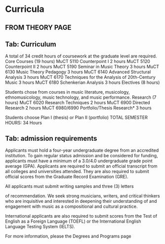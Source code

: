 # Curricula

## FROM THEORY PAGE
## Tab: Curriculum

A total of 34 credit hours of coursework at the graduate level are required.
Core Courses (19 hours)
MuCT 5110 Counterpoint I  	2 hours
MuCT 5120 Counterpoint II  	2 hours
MuCT 5190 Seminar in Music Theory  	3 hours
MuCT 6130 Music Theory Pedagogy  	3 hours
MuCT 6140 Advanced Structural Analysis  	3 hours
MuCT 6170 Techniques for the Analysis of 20th-Century Music  	3 hours
MuCT 6180 Schenkerian Analysis  	3 hours
Electives (8 hours)

Students chose from courses in music literature, musicology, ethnomusicology, music technology, and music performance.
Research (7 hours)
MuCT 6020 Research Techniques  	2 hours
MuCT 6900 Directed Research  	2 hours
MuCT 6980/6990 Portfolio/Thesis Research*  	3 hours

Students choose Plan I (thesis) or Plan II (portfolio)
TOTAL SEMESTER HOURS: 34 Hours

## Tab: admission requirements

Applicants must hold a four-year undergraduate degree from an accredited institution. To gain regular status admission and be considered for funding, applicants must have a minimum of a 3.0/4.0 undergraduate grade point average (GPA). Applicants are required to submit an official transcript from all colleges and universities attended. They are also required to submit official scores from the Graduate Record Examination (GRE).

All applicants must submit writing samples and three (3) letters

of recommendation. We seek strong musicians, writers, and critical thinkers who are inquisitive and interested in deepening their understanding of and engagement with music as a compositional and cultural practice.

International applicants are also required to submit scores from the Test of English as a Foreign Language (TOEFL) or the International English Language Testing System (IELTS).

For more information, please the Degrees and Programs page
